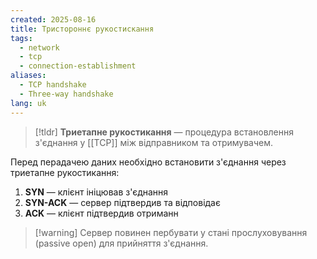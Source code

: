```yaml
---
created: 2025-08-16
title: Тристороннє рукостискання
tags:
  - network
  - tcp
  - connection-establishment
aliases:
  - TCP handshake
  - Three-way handshake
lang: uk
---
```

> [!tldr]
> **Триетапне рукостикання** — процедура встановлення з'єднання у [[TCP]] між відправником та отримувачем.

Перед перадачею даних необхідно встановити з'єднання через триетапне рукостикання:

1. **SYN**  — клієнт ініцював з'єднання
2. **SYN-ACK** — сервер підтвердив та відповідає
3. **ACK** — клієнт підтвердив отриманн

> [!warning] Сервер повинен пербувати у стані прослуховування (passive open) для прийняття з'єднання.
